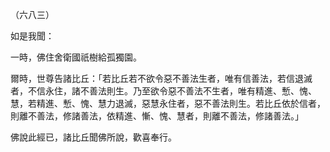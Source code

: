 （六八三）

如是我聞：

一時，佛住舍衛國祇樹給孤獨園。

爾時，世尊告諸比丘：「若比丘若不欲令惡不善法生者，唯有信善法，若信退滅者，不信永住，諸不善法則生。乃至欲令惡不善法不生者，唯有精進、慙、愧、慧，若精進、慙、愧、慧力退滅，惡慧永住者，惡不善法則生。若比丘依於信者，則離不善法，修諸善法，依精進、慚、愧、慧者，則離不善法，修諸善法。」

佛說此經已，諸比丘聞佛所說，歡喜奉行。



